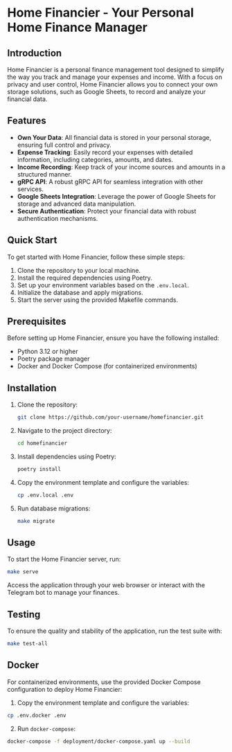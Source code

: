 # Home Financier - Your Personal Home Finance Manager

## Introduction
Home Financier is a personal finance management tool designed to simplify the way you track and manage your expenses and income. With a focus on privacy and user control, Home Financier allows you to connect your own storage solutions, such as Google Sheets, to record and analyze your financial data.

## Features
- **Own Your Data**: All financial data is stored in your personal storage, ensuring full control and privacy.
- **Expense Tracking**: Easily record your expenses with detailed information, including categories, amounts, and dates.
- **Income Recording**: Keep track of your income sources and amounts in a structured manner.
- **gRPC API**: A robust gRPC API for seamless integration with other services.
- **Google Sheets Integration**: Leverage the power of Google Sheets for storage and advanced data manipulation.
- **Secure Authentication**: Protect your financial data with robust authentication mechanisms.

## Quick Start
To get started with Home Financier, follow these simple steps:
1. Clone the repository to your local machine.
2. Install the required dependencies using Poetry.
3. Set up your environment variables based on the `.env.local`.
4. Initialize the database and apply migrations.
5. Start the server using the provided Makefile commands.

## Prerequisites
Before setting up Home Financier, ensure you have the following installed:
- Python 3.12 or higher
- Poetry package manager
- Docker and Docker Compose (for containerized environments)

## Installation
1. Clone the repository:
   ```bash
   git clone https://github.com/your-username/homefinancier.git
   ```
2. Navigate to the project directory:
   ```bash
   cd homefinancier
   ```
3. Install dependencies using Poetry:
   ```bash
   poetry install
   ```
4. Copy the environment template and configure the variables:
   ```bash
   cp .env.local .env
   ```
5. Run database migrations:
   ```bash
   make migrate
   ```

## Usage
To start the Home Financier server, run:
```bash
make serve
```
Access the application through your web browser or interact with the Telegram bot to manage your finances.

## Testing
To ensure the quality and stability of the application, run the test suite with:
```bash
make test-all
```

## Docker
For containerized environments, use the provided Docker Compose configuration to deploy Home Financier:
1. Copy the environment template and configure the variables:
```bash
cp .env.docker .env
```
2. Run `docker-compose`:
```bash
docker-compose -f deployment/docker-compose.yaml up --build
```
